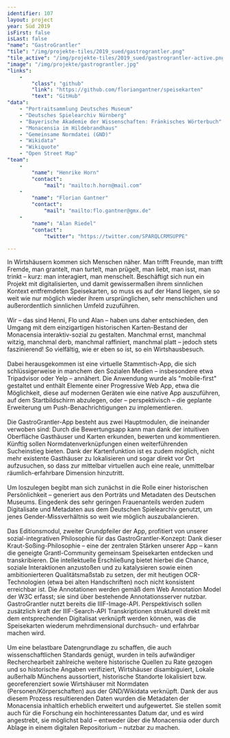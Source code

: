 ```yaml
---
identifier: 107
layout: project
year: Süd 2019
isFirst: false
isLast: false
"name": "GastroGrantler"
"tile": "/img/projekte-tiles/2019_sued/gastrograntler.png"
"tile_active": "/img/projekte-tiles/2019_sued/gastrograntler-active.png"
"image": "/img/projekte/gastrograntler.jpg"
"links":
    -
        "class": "github"
        "link": "https://github.com/floriangantner/speisekarten"
        "text": "GitHub"
"data":
    - "Portraitsammlung Deutsches Museum"
    - "Deutsches Spielearchiv Nürnberg"
    - "Bayerische Akademie der Wissenschaften: Fränkisches Wörterbuch"
    - "Monacensia im Hildebrandhaus"
    - "Gemeinsame Normdatei (GND)"
    - "Wikidata"
    - "Wikiquote"
    - "Open Street Map"
"team":
    -
        "name": "Henrike Horn"
        "contact":
            "mail": "mailto:h.horn@mail.com"
    -
        "name": "Florian Gantner"
        "contact":
            "mail": "mailto:flo.gantner@gmx.de"
    -
        "name": "Alan Riedel"
        "contact":
            "twitter": "https://twitter.com/SPARQLCRMSUPPE"
           
---
```

In Wirtshäusern kommen sich Menschen näher. Man trifft Freunde, man trifft Fremde, man grantelt, man turtelt, man prügelt, man liebt, man isst, man trinkt – kurz: man interagiert, man menschelt.
Beschäftigt sich nun ein Projekt mit digitalisierten, und damit gewissermaßen ihrem sinnlichen Kontext entfremdeten Speisekarten, so muss es auf der Hand liegen, sie so weit wie nur möglich wieder ihrem ursprünglichen, sehr menschlichen und außerordentlich sinnlichen Umfeld zuzuführen.
<br/><br/>
Wir – das sind Henni, Flo und Alan – haben uns daher entschieden, den Umgang mit dem einzigartigen historischen Karten-Bestand der Monacensia interaktiv-sozial zu gestalten. Manchmal ernst, manchmal witzig, manchmal derb, manchmal raffiniert, manchmal platt – jedoch stets faszinierend! So vielfältig, wie er eben so ist, so ein Wirtshausbesuch.
<br/><br/>
Dabei herausgekommen ist eine virtuelle Stammtisch-App, die sich schlüssigerweise in manchem den Sozialen Medien – insbesondere etwa Tripadvisor oder Yelp – annähert. 
Die Anwendung wurde als "mobile-first" gestaltet und enthält Elemente einer Progressive Web App, etwa die Möglichkeit, diese auf modernen Geräten wie eine native App auszuführen, auf dem Startbildschirm abzulegen, oder – perspektivisch – die geplante Erweiterung um Push-Benachrichtigungen zu implementieren.
<br/><br/>
Die GastroGrantler-App besteht aus zwei Hauptmodulen, die ineinander verwoben sind: Durch die Bewertungsapp kann man dank der intuitiven Oberfläche Gasthäuser und Karten erkunden, bewerten und kommentieren. Künftig sollen Normdatenverknüpfungen einen weiterführenden Sucheinstieg bieten. Dank der Kartenfunktion ist es zudem möglich, nicht mehr existente Gasthäuser zu lokalisieren und sogar direkt vor Ort aufzusuchen, so dass zur mittelbar virtuellen auch eine reale, unmittelbar räumlich-erfahrbare Dimension hinzutritt.
<br/><br/>
Um loszulegen begibt man sich zunächst in die Rolle einer historischen Persönlichkeit – generiert aus den Porträts und Metadaten des Deutschen Museums. Eingedenk des sehr geringen Frauenanteils werden zudem Digitalisate und Metadaten aus dem Deutschen Spielearchiv genutzt, um jenes Gender-Missverhältnis so weit wie möglich auszubalancieren.
<br/><br/>
Das Editionsmodul, zweiter Grundpfeiler der App, profitiert von unserer sozial-integrativen Philosophie für das GastroGrantler-Konzept: Dank dieser Kraut-Soßing-Philosophie – eine der zentralen Stärken unserer App – kann die geneigte Grantl-Community gemeinsam Speisekarten entdecken und transkribieren. Die intellektuelle Erschließung bietet hierbei die Chance, soziale Interaktionen anzustoßen und zu katalysieren sowie einen ambitionierteren Qualitätsmaßstab zu setzen, der mit heutigen OCR-Technologien (etwa bei alten Handschriften) noch nicht konsistent erreichbar ist. Die Annotationen werden gemäß dem Web Annotation Model der W3C erfasst; sie sind über bestehende Annotationsserver nutzbar. GastroGrantler nutzt bereits die IIIF-Image-API. Perspektivisch sollen zusätzlich kraft der IIIF-Search-API Transkriptionen strukturell direkt mit dem entsprechenden Digitalisat verknüpft werden können, was die Speisekarten wiederum mehrdimensional durchsuch- und erfahrbar machen wird.
<br/><br/>
Um eine belastbare Datengrundlage zu schaffen, die auch wissenschaftlichen Standards genügt, wurden in teils aufwändiger Recherchearbeit zahlreiche weitere historische Quellen zu Rate gezogen und so historische Angaben verifiziert, Wirtshäuser disambiguiert, Lokale außerhalb Münchens aussortiert, historische Standorte lokalisiert bzw. georeferenziert sowie Wirtshäuser mit Normdaten (Personen/Körperschaften) aus der GND/Wikidata verknüpft. Dank der aus diesem Prozess resultierenden Daten wurden die Metadaten der Monacensia inhaltlich erheblich erweitert und aufgewertet. Sie stellen somit auch für die Forschung ein hochinteressantes Datum dar, und es wird angestrebt, sie möglichst bald – entweder über die Monacensia oder durch Ablage in einem digitalen Repositorium – nutzbar zu machen.